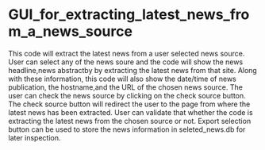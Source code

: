 # GUI_for_extracting_latest_news_from_a_news_source
This code will extract the latest news from a user selected news source. User can select any of the news soure and the code will show the news headline,news abstractby by extracting the latest news from that site. Along with these information, this code will also show the date/time of news publication, the hostname,and the URL of the chosen news source.
The user can check the news source by clicking on the check source button. The check source button will redirect the user to the page from where the latest news has been extracted. User can validate that whether the code is extracting the latest news from the chosen source or not. 
Export selection button can be used to store the news information in seleted_news.db for later inspection.
